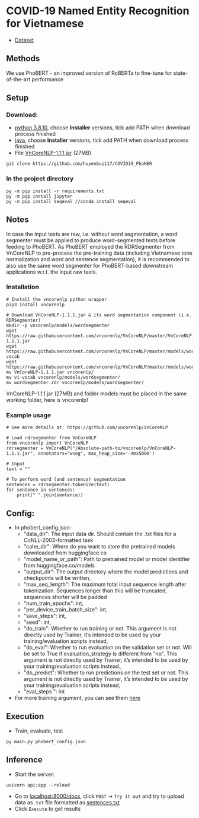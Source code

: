 # COVID-19 Named Entity Recognition for Vietnamese

- [Dataset](https://github.com/VinAIResearch/PhoNER_COVID19)

## Methods

We use PhoBERT - an improved version of RoBERTa to fine-tune for state-of-the-art performance

## Setup

### Download:
- [python 3.8.10](https://www.python.org/downloads/release/python-3810/), choose **Installer** versions, tick add
PATH when download process finished
- [java](https://www.oracle.com/java/technologies/downloads/), choose **Installer** versions, tick add
PATH when download process finished
- File [VnCoreNLP-1.1.1.jar](https://github.com/vncorenlp/VnCoreNLP/raw/master/VnCoreNLP-1.1.1.jar) (27MB)

```shell
git clone https://github.com/huyenbui117/COVID19_PhoNER
```

### In the project directory

```
py -m pip install -r requirements.txt
py -m pip install jupyter
py -m pip install seqeval //conda install seqeval
```

## Notes
In case the input texts are raw, i.e. without word segmentation, a word segmenter must be applied to produce word-segmented texts before feeding to PhoBERT. As PhoBERT employed the RDRSegmenter from VnCoreNLP to pre-process the pre-training data (including Vietnamese tone normalization and word and sentence segmentation), it is recommended to also use the same word segmenter for PhoBERT-based downstream applications w.r.t. the input raw texts.

### Installation

```
# Install the vncorenlp python wrapper
pip3 install vncorenlp

# Download VnCoreNLP-1.1.1.jar & its word segmentation component (i.e. RDRSegmenter) 
mkdir -p vncorenlp/models/wordsegmenter
wget https://raw.githubusercontent.com/vncorenlp/VnCoreNLP/master/VnCoreNLP-1.1.1.jar
wget https://raw.githubusercontent.com/vncorenlp/VnCoreNLP/master/models/wordsegmenter/vi-vocab
wget https://raw.githubusercontent.com/vncorenlp/VnCoreNLP/master/models/wordsegmenter/wordsegmenter.rdr
mv VnCoreNLP-1.1.1.jar vncorenlp/ 
mv vi-vocab vncorenlp/models/wordsegmenter/
mv wordsegmenter.rdr vncorenlp/models/wordsegmenter/
```

VnCoreNLP-1.1.1.jar (27MB) and folder models must be placed in the same working folder, here is vncorenlp!

### Example usage
```
# See more details at: https://github.com/vncorenlp/VnCoreNLP

# Load rdrsegmenter from VnCoreNLP
from vncorenlp import VnCoreNLP
rdrsegmenter = VnCoreNLP("/Absolute-path-to/vncorenlp/VnCoreNLP-1.1.1.jar", annotators="wseg", max_heap_size='-Xmx500m') 

# Input 
text = ""

# To perform word (and sentence) segmentation
sentences = rdrsegmenter.tokenize(text) 
for sentence in sentences:
	print(" ".join(sentence))
```

## Config:

- In phobert_config.json: 
  - "data_dir": The input data dir. Should contain the .txt files for a CoNLL-2003-formatted task
  - "cahe_dir": Where do you want to store the pretrained models downloaded from huggingface.co
  - "model_name_or_path": Path to pretrained model or model identifier from huggingface.co/models
  - "output_dir": The output directory where the model predictions and checkpoints will be written,
  - "max_seq_length": The maximum total input sequence length after tokenization. Sequences longer than this will be truncated, sequences shorter will be padded
  - "num_train_epochs": int,
  - "per_device_train_batch_size": int,
  - "save_steps": int,
  - "seed": int,
  - "do_train": Whether to run training or not. This argument is not directly used by Trainer, it’s intended to be used by your training/evaluation scripts instead,
  - "do_eval": Whether to run evaluation on the validation set or not. Will be set to True if evaluation_strategy is different from "no". This argument is not directly used by Trainer, it’s intended to be used by your training/evaluation scripts instead.,
  - "do_predict": Whether to run predictions on the test set or not. This argument is not directly used by Trainer, it’s intended to be used by your training/evaluation scripts instead,
  - "eval_steps ": int
- For more training argument, you can see them [here](https://huggingface.co/transformers/main_classes/trainer.html#trainingarguments)

## Execution

- Train, evaluate, test
```
py main.py phobert_config.json 
```

## Inference

- Start the server:

```shell
uvicorn api:app --reload
```

- Go to [localhost:8000/docs](http://localhost:8000/docs), click `POST` &rarr; `Try it out` and try to upload data as
  .`txt` file formatted as [sentences.txt](sentences.txt)
- Click `Execute` to get results
